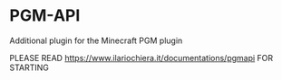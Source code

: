 # PGM-API
Additional plugin for the Minecraft PGM plugin

PLEASE READ https://www.ilariochiera.it/documentations/pgmapi FOR STARTING
